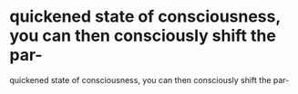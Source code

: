 # quickened state of consciousness, you can then consciously shift the par-

quickened state of consciousness, you can then consciously shift the par-